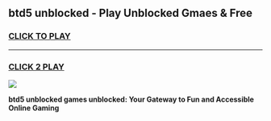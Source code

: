 
## btd5 unblocked - Play Unblocked Gmaes & Free
<h3>
<a href="https://news.freeplayer.one?title=btd5_unblocked&ref=16F">CLICK TO PLAY</a></h3>
<hr>

<h3>
<a href="https://news.freeplayer.one?title=btd5_unblocked&ref=16F">CLICK 2 PLAY</a>
  
</h3>

<a href="https://news.freeplayer.one?title=btd5_unblocked&ref=16F/"><img src="https://clearcache.store/games.png"></a>


**btd5 unblocked games unblocked: Your Gateway to Fun and Accessible Online Gaming**
